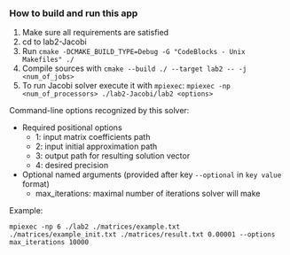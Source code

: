 ### How to build and run this app

1. Make sure all requirements are satisfied
2. cd to lab2-Jacobi
3. Run `cmake -DCMAKE_BUILD_TYPE=Debug -G "CodeBlocks - Unix Makefiles" ./`
4. Compile sources with `cmake --build ./ --target lab2 -- -j <num_of_jobs>`
5. To run Jacobi solver execute it with `mpiexec`: `mpiexec -np <num_of_processors> ./lab2-Jacobi/lab2 <options>`

Command-line options recognized by this solver:
* Required positional options
  - 1: input matrix coefficients path
  - 2: input initial approximation path
  - 3: output path for resulting solution vector
  - 4: desired precision
* Optional named arguments (provided after key `--optional` in `key value` format)
  - max_iterations: maximal number of iterations solver will make
  
Example:

`mpiexec -np 6 ./lab2 ./matrices/example.txt ./matrices/example_init.txt ./matrices/result.txt 0.00001 --options max_iterations 10000`